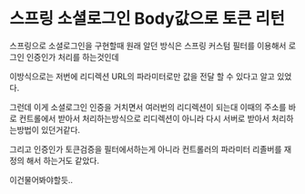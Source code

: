 # 스프링 소셜로그인 Body값으로 토큰 리턴

스프링으로 소셜로그인을 구현할때 원래 알던 방식은 스프링 커스텀 필터를 이용해서 로그인 인증인가 처리를 하는것인데  

이방식으로는 저번에 리디렉션 URL의 파라미터로만 값을 전달 할 수 있다고 알고 있었다.

그런데 이게 소셜로그인 인증을 거치면서 여러번의 리디렉션이 되는대 이때의 주소를 바로 컨트롤에서 받아서 처리하는방식으로 리디렉션이 아니라 다시 서버로 받아서 처리하는방법이 있던거같다.  

그리고 인증인가 토큰검증을 필터에서하는게 아니라 컨트롤러의 파라미터 리졸버를 재정의 해서 하는거도 같았다.  

이건물어봐야할듯..